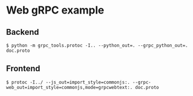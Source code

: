 Web gRPC example
================

Backend
-------

```console
$ python -m grpc_tools.protoc -I.. --python_out=. --grpc_python_out=. doc.proto
```

Frontend
--------
```console
$ protoc -I../ --js_out=import_style=commonjs:. --grpc-web_out=import_style=commonjs,mode=grpcwebtext:. doc.proto
```